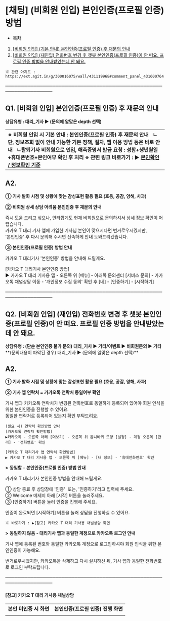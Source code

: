 # [채팅] (비회원 인입) 본인인증(프로필 인증) 방법

* **목차**

1. [[비회원 인입] (기본 안내) 본인인증(프로필 인증) 후 재문의 안내](https://kakaomobilitysupport.zendesk.com/hc/ko/articles/47791721113881#h_01HT1YMEM8GQXPBN6KB7Y0HQM1)
2. [[비회원 인입] (재인입) 전화번호 변경 후 챗봇 본인인증(프로필 인증)이 안 떠요. 프로필 인증 방법을 안내받았는데 안 돼요.](https://kakaomobilitysupport.zendesk.com/hc/ko/articles/47791721113881#h_01JX9GV612J69T7BQS9YDRSNS8)

```
※ 관련 아지트 : https://ext.agit.in/g/300016075/wall/431119968#comment_panel_431600764
```

─────────────────────────────────────────────────────────────────

**Q1.** **[비회원 인입]** **본인인증(프로필 인증) 후 재문의 안내**
----------------------------------------------

**상담유형 : 대리\_기사 ▶ (문의에 알맞은 depth 선택)**

|  |
| --- |
| **※ 비회원 인입 시 기본 안내 : 본인인증(프로필 인증) 후 재문의 안내   ㄴ단, 정보조회 없이 안내 가능한 기본 정책, 절차, 앱 이용 방법 등은 바로 안내   ㄴ탈퇴기사 비회원으로 인입, 해촉증명서 발급 요청 : 성함+생년월일+휴대폰번호+본인여부 확인 후 처리**  **※ 관련 링크 바로가기 : ▶ [본인확인 / 정보확인 기준](https://kakaomobilitysupport.zendesk.com/hc/ko/articles/42054092774553)** |

**A2.**
-------

**① 기사 발화 시점 및 상황에 맞는 감성표현 활용 필요 (호응, 공감, 양해, 사과)**

**② 비회원 상세 상담 어려움 본인인증 후 재문의 안내**

즉시 도움 드리고 싶으나, 안타깝게도 현재 비회원으로 문의하셔서 상세 정보 확인이 어렵습니다.  
카카오 T 대리 기사 앱에 가입한 기사님 본인이 맞으시다면 번거로우시겠지만,   
'본인인증' 후 다시 문의해 주시면 신속하게 안내 도와드리겠습니다.

**③ 본인인증(프로필 인증) 방법 안내**

카카오 T 대리기사 '본인인증' 방법을 안내해 드릴게요.

[카카오 T 대리기사 본인인증 방법]  
▶ 카카오 T 대리 기사용 앱 - 오른쪽 위 [메뉴] - 아래쪽 문의센터 [서비스 문의] - 카카오톡 채널상담 이동 - '개인정보 수집 동의' 확인 후 [네] - [인증하기] - [시작하기]

─────────────────────────────────────────────────────────────────

**Q2.** **[비회원 인입]** **(재인입)  전화번호 변경 후 챗봇 본인인증(프로필 인증)이 안 떠요.  프로필 인증 방법을 안내받았는데 안 돼요.**
-----------------------------------------------------------------------------------------

**상담유형 : (단순 본인인증 불가 문의) 대리\_기사 ▶ 기타/이벤트 ▶ 비회원문의 ▶ 기타****(문의내용이 파악된 경우) 대리\_기사 ▶ (문의에 알맞은 depth 선택)**

**A2.**
-------

**① 기사 발화 시점 및 상황에 맞는 감성표현 활용 필요 (호응, 공감, 양해, 사과)**

**② 기사 앱 연락처 = 카카오톡 연락처 동일여부 확인**

기사 앱과 카카오톡 연락처가 변경된 전화번호로 동일하게 등록되어 있어야 회원 인식을 위한 본인인증을 진행할 수 있어요.  
동일한 연락처로 등록되어 있는지 확인 부탁드려요.

```
(필요 시) 연락처 확인방법 안내  
[카카오톡 연락처 확인방법]  
▶카카오톡 - 오른쪽 아래 [더보기] - 오른쪽 위 톱니바퀴 모양 [설정] - 계정 오른쪽 [관리] - '전화번호' 확인  
  
[카카오 T 대리기사 앱 연락처 확인방법]  
▶ 카카오 T 대리 기사용 앱 - 오른쪽 위 [메뉴] - [내 정보] - '휴대전화번호' 확인  

```

**>** **동일함** **- 본인인증(프로필 인증) 방법 안내**

카카오 T 대리기사 본인인증 방법을 안내해 드릴게요.

① 상담 종료 후 상담창에 '인증'  또는, '인증하기'라고 입력해 주세요.  
② Welcome 메세지 아래 [시작] 버튼을 눌러주세요.  
③ [인증하기] 버튼을 눌러 인증을 진행해 주세요.

인증이 완료되면 [시작하기] 버튼을 눌러 상담을 진행하실 수 있어요.

```
※ 바로가기 : ▶[참고] 카카오 T 대리 기사용 채널상담 화면
```

**>** **동일하지 않음** **- 대리기사 앱과 동일한 계정으로 카카오톡 로그인 안내**

기사 앱에 등록된 번호와 동일한 카카오톡 계정으로 로그인하셔야 회원 인식을 위한 본인인증이 가능해요.

번거로우시겠지만, 카카오톡을 삭제하고 다시 설치하신 뒤, 기사 앱과 동일한 전화번호로 로그인 부탁드립니다.

─────────────────────────────────────────────────────────────────

#### **[참고] 카카오 T 대리 기사용 채널상담**

|  |  |
| --- | --- |
| **본인 미인증 시 화면** | **본인인증(프로필 인증) 진행 화면** |
|  |  |

![]()